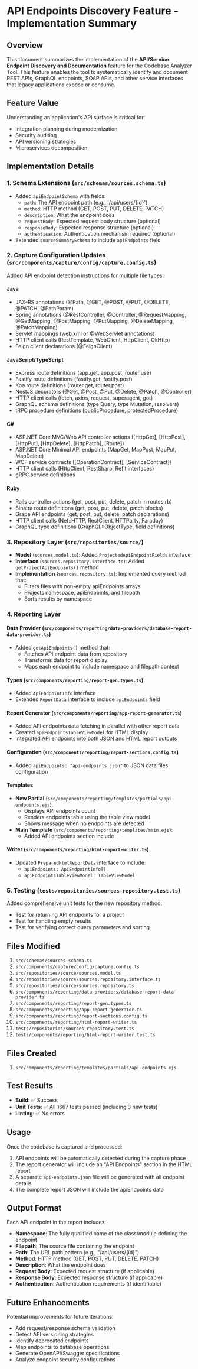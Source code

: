 # API Endpoints Discovery Feature - Implementation Summary

## Overview
This document summarizes the implementation of the **API/Service Endpoint Discovery and Documentation** feature for the Codebase Analyzer Tool. This feature enables the tool to systematically identify and document REST APIs, GraphQL endpoints, SOAP APIs, and other service interfaces that legacy applications expose or consume.

## Feature Value
Understanding an application's API surface is critical for:
- Integration planning during modernization
- Security auditing
- API versioning strategies
- Microservices decomposition

## Implementation Details

### 1. Schema Extensions (`src/schemas/sources.schema.ts`)
- Added `apiEndpointSchema` with fields:
  - `path`: The API endpoint path (e.g., '/api/users/{id}')
  - `method`: HTTP method (GET, POST, PUT, DELETE, PATCH)
  - `description`: What the endpoint does
  - `requestBody`: Expected request body structure (optional)
  - `responseBody`: Expected response structure (optional)
  - `authentication`: Authentication mechanism required (optional)
- Extended `sourceSummarySchema` to include `apiEndpoints` field

### 2. Capture Configuration Updates (`src/components/capture/config/capture.config.ts`)
Added API endpoint detection instructions for multiple file types:

#### Java
- JAX-RS annotations (@Path, @GET, @POST, @PUT, @DELETE, @PATCH, @PathParam)
- Spring annotations (@RestController, @Controller, @RequestMapping, @GetMapping, @PostMapping, @PutMapping, @DeleteMapping, @PatchMapping)
- Servlet mappings (web.xml or @WebServlet annotations)
- HTTP client calls (RestTemplate, WebClient, HttpClient, OkHttp)
- Feign client declarations (@FeignClient)

#### JavaScript/TypeScript
- Express route definitions (app.get, app.post, router.use)
- Fastify route definitions (fastify.get, fastify.post)
- Koa route definitions (router.get, router.post)
- NestJS decorators (@Get, @Post, @Put, @Delete, @Patch, @Controller)
- HTTP client calls (fetch, axios, request, superagent, got)
- GraphQL schema definitions (type Query, type Mutation, resolvers)
- tRPC procedure definitions (publicProcedure, protectedProcedure)

#### C#
- ASP.NET Core MVC/Web API controller actions ([HttpGet], [HttpPost], [HttpPut], [HttpDelete], [HttpPatch], [Route])
- ASP.NET Core Minimal API endpoints (MapGet, MapPost, MapPut, MapDelete)
- WCF service contracts ([OperationContract], [ServiceContract])
- HTTP client calls (HttpClient, RestSharp, Refit interfaces)
- gRPC service definitions

#### Ruby
- Rails controller actions (get, post, put, delete, patch in routes.rb)
- Sinatra route definitions (get, post, put, delete, patch blocks)
- Grape API endpoints (get, post, put, delete, patch declarations)
- HTTP client calls (Net::HTTP, RestClient, HTTParty, Faraday)
- GraphQL type definitions (GraphQL::ObjectType, field definitions)

### 3. Repository Layer (`src/repositories/source/`)
- **Model** (`sources.model.ts`): Added `ProjectedApiEndpointFields` interface
- **Interface** (`sources.repository.interface.ts`): Added `getProjectApiEndpoints()` method
- **Implementation** (`sources.repository.ts`): Implemented query method that:
  - Filters files with non-empty apiEndpoints arrays
  - Projects namespace, apiEndpoints, and filepath
  - Sorts results by namespace

### 4. Reporting Layer
#### Data Provider (`src/components/reporting/data-providers/database-report-data-provider.ts`)
- Added `getApiEndpoints()` method that:
  - Fetches API endpoint data from repository
  - Transforms data for report display
  - Maps each endpoint to include namespace and filepath context

#### Types (`src/components/reporting/report-gen.types.ts`)
- Added `ApiEndpointInfo` interface
- Extended `ReportData` interface to include `apiEndpoints` field

#### Report Generator (`src/components/reporting/app-report-generator.ts`)
- Added API endpoints data fetching in parallel with other report data
- Created `apiEndpointsTableViewModel` for HTML display
- Integrated API endpoints into both JSON and HTML report outputs

#### Configuration (`src/components/reporting/report-sections.config.ts`)
- Added `apiEndpoints: "api-endpoints.json"` to JSON data files configuration

#### Templates
- **New Partial** (`src/components/reporting/templates/partials/api-endpoints.ejs`):
  - Displays API endpoints count
  - Renders endpoints table using the table view model
  - Shows message when no endpoints are detected
- **Main Template** (`src/components/reporting/templates/main.ejs`):
  - Added API endpoints section include

#### Writer (`src/components/reporting/html-report-writer.ts`)
- Updated `PreparedHtmlReportData` interface to include:
  - `apiEndpoints: ApiEndpointInfo[]`
  - `apiEndpointsTableViewModel: TableViewModel`

### 5. Testing (`tests/repositories/sources-repository.test.ts`)
Added comprehensive unit tests for the new repository method:
- Test for returning API endpoints for a project
- Test for handling empty results
- Test for verifying correct query parameters and sorting

## Files Modified
1. `src/schemas/sources.schema.ts`
2. `src/components/capture/config/capture.config.ts`
3. `src/repositories/source/sources.model.ts`
4. `src/repositories/source/sources.repository.interface.ts`
5. `src/repositories/source/sources.repository.ts`
6. `src/components/reporting/data-providers/database-report-data-provider.ts`
7. `src/components/reporting/report-gen.types.ts`
8. `src/components/reporting/app-report-generator.ts`
9. `src/components/reporting/report-sections.config.ts`
10. `src/components/reporting/html-report-writer.ts`
11. `tests/repositories/sources-repository.test.ts`
12. `tests/components/reporting/html-report-writer.test.ts`

## Files Created
1. `src/components/reporting/templates/partials/api-endpoints.ejs`

## Test Results
- **Build**: ✅ Success
- **Unit Tests**: ✅ All 1667 tests passed (including 3 new tests)
- **Linting**: ✅ No errors

## Usage
Once the codebase is captured and processed:
1. API endpoints will be automatically detected during the capture phase
2. The report generator will include an "API Endpoints" section in the HTML report
3. A separate `api-endpoints.json` file will be generated with all endpoint details
4. The complete report JSON will include the apiEndpoints data

## Output Format
Each API endpoint in the report includes:
- **Namespace**: The fully qualified name of the class/module defining the endpoint
- **Filepath**: The source file containing the endpoint
- **Path**: The URL path pattern (e.g., "/api/users/{id}")
- **Method**: HTTP method (GET, POST, PUT, DELETE, PATCH)
- **Description**: What the endpoint does
- **Request Body**: Expected request structure (if applicable)
- **Response Body**: Expected response structure (if applicable)
- **Authentication**: Authentication requirements (if identifiable)

## Future Enhancements
Potential improvements for future iterations:
- Add request/response schema validation
- Detect API versioning strategies
- Identify deprecated endpoints
- Map endpoints to database operations
- Generate OpenAPI/Swagger specifications
- Analyze endpoint security configurations

